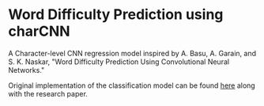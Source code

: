 <h1>Word Difficulty Prediction using charCNN</h1>
<p>A Character-level CNN regression model inspired by A. Basu, A. Garain, and S. K. Naskar, "Word Difficulty Prediction Using Convolutional Neural Networks."</p>
<p>Original implementation of the classification model can be found <a href="https://github.com/garain/Word-Difficulty-Prediction/blob/master/README.md">here</a> along with the research paper.</p>
